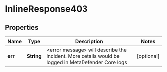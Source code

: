 

# InlineResponse403

## Properties

Name | Type | Description | Notes
------------ | ------------- | ------------- | -------------
**err** | **String** | &lt;error message&gt; will describe the incident. More details would be logged in MetaDefender Core logs |  [optional]



